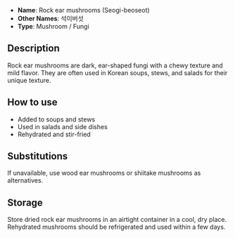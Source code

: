 - **Name**: Rock ear mushrooms (Seogi-beoseot)
- **Other Names**: 석이버섯
- **Type**: Mushroom / Fungi

## Description

Rock ear mushrooms are dark, ear-shaped fungi with a chewy texture and mild flavor. They are often used in Korean soups, stews, and salads for their unique texture.

## How to use

- Added to soups and stews
- Used in salads and side dishes
- Rehydrated and stir-fried

## Substitutions

If unavailable, use wood ear mushrooms or shiitake mushrooms as alternatives.

## Storage

Store dried rock ear mushrooms in an airtight container in a cool, dry place. Rehydrated mushrooms should be refrigerated and used within a few days. 